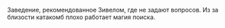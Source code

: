 Заведение, рекомендованное Зивелом, где не задают вопросов. Из за близости катакомб плохо работает магия поиска.